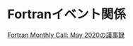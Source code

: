 # Fortranイベント関係

[Fortran Monthly Call: May 2020の議事録](https://qiita.com/implicit_none/items/e351bc61f2ef04b1fcbd)